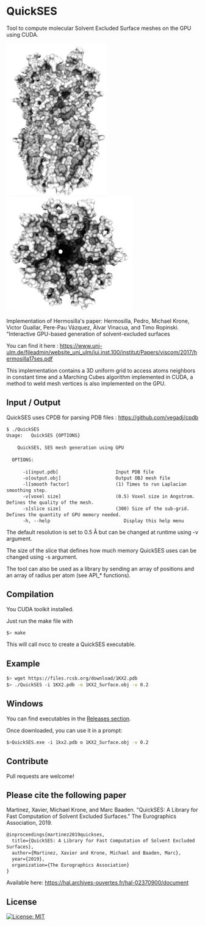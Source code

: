 # QuickSES

Tool to compute molecular Solvent Excluded Surface meshes on the GPU using CUDA.

<img src="Images/SES_3eam0.15_2.JPG" height="400" /> <img src="Images/SES_3eam0.15.JPG" height="300" />


Implementation of Hermosilla's paper: Hermosilla, Pedro, Michael Krone, Victor Guallar, Pere-Pau Vázquez, Àlvar Vinacua, and Timo Ropinski. "Interactive GPU-based generation of solvent-excluded surfaces

You can find it here : https://www.uni-ulm.de/fileadmin/website_uni_ulm/iui.inst.100/institut/Papers/viscom/2017/hermosilla17ses.pdf

This implementation contains a 3D uniform grid to access atoms neighbors in constant time and a Marching Cubes algorithm implemented in CUDA, a method to weld mesh vertices is also implemented on the GPU.


## Input / Output

QuickSES uses CPDB for parsing PDB files : https://github.com/vegadj/cpdb

```console
$ ./QuickSES
Usage:   QuickSES {OPTIONS}

    QuickSES, SES mesh generation using GPU

  OPTIONS:

      -i[input.pdb]                     Input PDB file
      -o[output.obj]                    Output OBJ mesh file
      -l[smooth factor]                 (1) Times to run Laplacian smoothing step.
      -v[voxel size]                    (0.5) Voxel size in Angstrom. Defines the quality of the mesh.
      -s[slice size]                    (300) Size of the sub-grid. Defines the quantity of GPU memory needed.
      -h, --help                           Display this help menu
```


The default resolution is set to 0.5 Å but can be changed at runtime using -v argument.

The size of the slice that defines how much memory QuickSES uses can be changed using -s argument.

The tool can also be used as a library by sending an array of positions and an array of radius per atom (see API_* functions).

## Compilation

You CUDA toolkit installed.

Just run the make file with 

```bash
$> make
```

This will call nvcc to create a QuickSES executable.

## Example

```bash
$> wget https://files.rcsb.org/download/1KX2.pdb
$> ./QuickSES -i 1KX2.pdb -o 1KX2_Surface.obj -v 0.2
```

## Windows

You can find executables in the [Releases section](https://github.com/nezix/QuickSES/releases).

Once downloaded, you can use it in a prompt:
```bash
$>QuickSES.exe -i 1kx2.pdb o 1KX2_Surface.obj -v 0.2
```

## Contribute

Pull requests are welcome!

## Please cite the following paper

Martinez, Xavier, Michael Krone, and Marc Baaden. "QuickSES: A Library for Fast Computation of Solvent Excluded Surfaces." The Eurographics Association, 2019.

```
@inproceedings{martinez2019quickses,
  title={QuickSES: A Library for Fast Computation of Solvent Excluded Surfaces},
  author={Martinez, Xavier and Krone, Michael and Baaden, Marc},
  year={2019},
  organization={The Eurographics Association}
}
```

Available here: https://hal.archives-ouvertes.fr/hal-02370900/document

## License

[![License: MIT](https://img.shields.io/badge/License-MIT-yellow.svg)](https://opensource.org/licenses/MIT)
